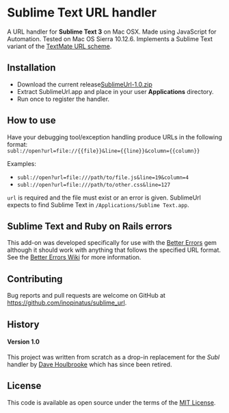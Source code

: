 # Sublime Text URL handler

A URL handler for **Sublime Text 3** on Mac OSX. Made using JavaScript for Automation. Tested on Mac OS Sierra 10.12.6.  Implements a Sublime Text variant of the [TextMate URL scheme](http://blog.macromates.com/2007/the-textmate-url-scheme/).

## Installation

- Download the current release[SublimeUrl-1.0.zip](https://github.com/inopinatus/sublime_url/releases/download/v1.0/SublimeUrl-1.0.zip)
- Extract SublimeUrl.app and place in your user **Applications** directory.
- Run once to register the handler.

## How to use

Have your debugging tool/exception handling produce URLs in the following format:  
`subl://open?url=file://{{file}}&line={{line}}&column={{column}}`

Examples:
- `subl://open?url=file:///path/to/file.js&line=19&column=4`
- `subl://open?url=file:///path/to/other.css&line=127`

`url` is required and the file must exist or an error is given.  SublimeUrl expects to find Sublime Text in `/Applications/Sublime Text.app`.

## Sublime Text and Ruby on Rails errors

This add-on was developed specifically for use with the [Better Errors](https://github.com/charliesome/better_errors) gem although it should work with anything that follows the specified URL format.  See the [Better Errors Wiki](https://github.com/charliesome/better_errors/wiki) for more information.

## Contributing

Bug reports and pull requests are welcome on GitHub at https://github.com/inopinatus/sublime_url.

## History

#### Version 1.0
This project was written from scratch as a drop-in replacement for the *Subl* handler by [Dave Houlbrooke](https://github.com/dhoulb) which has since been retired.

## License

This code is available as open source under the terms of the [MIT License](http://opensource.org/licenses/MIT).
